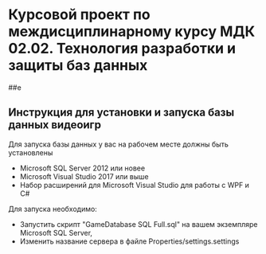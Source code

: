 # Курсовой проект по междисциплинарному курсу МДК 02.02. Технология разработки и защиты баз данных
##e
## Инструкция для установки и запуска базы данных видеоигр
Для запуска базы данных у вас на рабочем месте должны быть установлены
* Microsoft SQL Server 2012 или новее
* Microsoft Visual Studio 2017 или выше
* Набор расширений для Microsoft Visual Studio для работы с WPF и C#

Для запуска необходимо:
* Запустить скрипт "GameDatabase SQL Full.sql" на вашем экземпляре Microsoft SQL Server,
* Изменить название сервера в файле Properties/settings.settings

